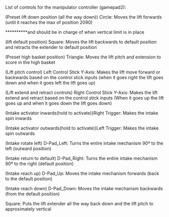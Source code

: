 List of controls for the manipulator controller (gamepad2): 

(Preset lift down position (all the way down)) Circle: Moves the lift forwards (until it reaches 
the max of position 2090) 

**********and should be in charge of when vertical limit is in place

(lift default position) Square: Moves the lift backwards to default position and retracts the
extender to default position

(Preset high basket position) Triangle: Moves the lift pitch and extension to score in the high 
basket

(Lift pitch control) Left Control Stick Y-Axis: Makes the lift move forward or backwards based on 
the control stick inputs (when it goes right the lift goes down and when it goes left the lift goes 
up)

(Lift extend and retract controls) Right Control Stick Y-Axis: Makes the lift extend and retract 
based on the control stick inputs (When it goes up the lift goes up and when it goes down the lift 
goes down)

(Intake activator inwards(hold to activate))Right Trigger: Makes the intake spin 
inwards

(Intake activator outwards(hold to activate))Left Trigger: Makes the intake spin outwards

(Intake rotate left) D-Pad_Left: Turns the entire intake mechanism 90º to the left 
(outward position)

(Intake return to default) D-Pad_Right: Turns the entire intake mechanism 90º to the right 
(default position)

(Intake reach up) D-Pad_Up: Moves the intake mechanism forwards (back to the default position)

(Intake reach down) D-Pad_Down: Moves the intake mechanism backwards (from the default position)

Square: Puts the lift extender all the way back down and the lift pitch to approximately vertical